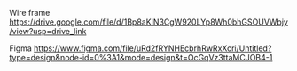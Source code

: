 Wire frame
https://drive.google.com/file/d/1Bp8aKIN3CgW920LYp8Wh0bhGSOUVWbjy/view?usp=drive_link

Figma
https://www.figma.com/file/uRd2fRYNHEcbrhRwRxXcri/Untitled?type=design&node-id=0%3A1&mode=design&t=OcGqVz3ttaMCJOB4-1
